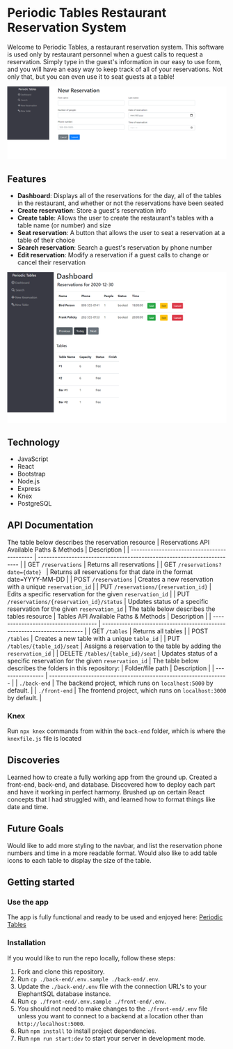 # Periodic Tables Restaurant Reservation System

Welcome to Periodic Tables, a restaurant reservation system. This software is used only by restaurant personnel when a 
guest calls to request a reservation. Simply type in the guest's information in our easy to use form, and you will have 
an easy way to keep track of all of your reservations. Not only that, but you can even use it to seat guests at a table!


![Dashboard](/new_reservation.png "Dashboard")
## Features
- **Dashboard**: Displays all of the reservations for the day, all of the tables in the restaurant, and whether or not 
the reservations have been seated
- **Create reservation**: Store a guest's reservation info
- **Create table**: Allows the user to create the restaurant's tables with a table name (or number) and size
- **Seat reservation**: A button that allows the user to seat a reservation at a table of their choice
- **Search reservation**: Search a guest's reservation by phone number
- **Edit reservation**: Modify a reservation if a guest calls to change or cancel their reservation


![Dashboard](/dashboard.png "Dashboard")
## Technology
- JavaScript
- React
- Bootstrap
- Node.js
- Express
- Knex
- PostgreSQL

## API Documentation
The table below describes the reservation resource
| Reservations API Available Paths & Methods  | Description                                                             |
| ------------------------------------------- | ----------------------------------------------------------------------- |
| GET `/reservations`                         | Returns all reservations                                                |
| GET `/reservations?date={date} `            | Returns all reservations for that date in the format date=YYYY-MM-DD    |
| POST `/reservations`                        | Creates a new reservation with a unique `reservation_id`                |
| PUT `/reservations/{reservation_id}`        | Edits a specific reservation for the given `reservation_id`             |
| PUT `/reservations/{reservation_id}/status` | Updates status of a specific reservation for the given `reservation_id` |
The table below describes the tables resource
| Tables API Available Paths & Methods | Description                                                             |
| ------------------------------------ | ----------------------------------------------------------------------- |
| GET `/tables`                        | Returns all tables                                                      |
| POST `/tables`                       | Creates a new table with a unique `table_id`                            |
| PUT `/tables/{table_id}/seat`        | Assigns a reservation to the table by adding the `reservation_id`       |
| DELETE `/tables/{table_id}/seat`     | Updates status of a specific reservation for the given `reservation_id` |
The table below describes the folders in this repository:
| Folder/file path | Description                                                      |
| ---------------- | ---------------------------------------------------------------- |
| `./back-end`     | The backend project, which runs on `localhost:5000` by default.  |
| `./front-end`    | The frontend project, which runs on `localhost:3000` by default. |

### Knex
Run `npx knex` commands from within the `back-end` folder, which is where the `knexfile.js` file is located

## Discoveries
Learned how to create a fully working app from the ground up. Created a front-end, back-end, and database. Discovered how 
to deploy each part and have it working in perfect harmony. Brushed up on certain React concepts that I had struggled with, 
and learned how to format things like date and time.

## Future Goals
Would like to add more styling to the navbar, and list the reservation phone numbers and time in a more readable format.
Would also like to add table icons to each table to display the size of the table.

## Getting started
### Use the app
The app is fully functional and ready to be used and enjoyed here: [Periodic Tables](https://periodic-tables-mark-client.herokuapp.com/)

### Installation
If you would like to run the repo locally, follow these steps:
1. Fork and clone this repository.
2. Run `cp ./back-end/.env.sample ./back-end/.env`.
3. Update the `./back-end/.env` file with the connection URL's to your ElephantSQL database instance.
4. Run `cp ./front-end/.env.sample ./front-end/.env`.
5. You should not need to make changes to the `./front-end/.env` file unless you want to connect to a backend 
at a location other than `http://localhost:5000`.
6. Run `npm install` to install project dependencies.
7. Run `npm run start:dev` to start your server in development mode.

